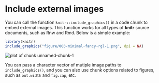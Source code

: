 # Include external images

You can call the function `knitr::include_graphics()` in a code chunk to embed external images. This function works for all types of **knitr** source documents, such as Rnw and Rmd. Below is a simple example:


```r
library(knitr)
include_graphics("figure/003-minimal-fancy-rgl-1.png", dpi = NA)
```

![plot of chunk unnamed-chunk-1](https://db.yihui.org/knitr-examples/figure/003-minimal-fancy-rgl-1.png)

You can pass a character vector of mutiple image paths to `include_graphics()`, and you can also use chunk options related to figures, such as `out.width` and `fig.cap`, etc.
